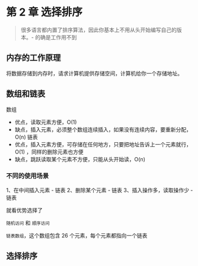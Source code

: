 # 第 2 章 选择排序

> 很多语言都内置了排序算法，因此你基本上不用从头开始编写自己的版本。- 的确是工作用不到 

## 内存的工作原理

将数据存储到内存时，请求计算机提供存储空间，计算机给你一个存储地址。

## 数组和链表

数组
- 优点，读取元素方便，O(1)
- 缺点，插入元素，必须整个数组连续插入，如果没有连续内容，要重新分配，O(n) 
链表
- 优点，插入元素方便，可存储在任何地方，只要把地址告诉上一个元素就行，O(1) ，同样的删除元素也方便  
- 缺点，跳跃读取某个元素不方便，只能从头开始读，O(n)  

### 不同的使用场景

1、在中间插入元素 - 链表
2、删除某个元素 - 链表
3、插入操作多，读取操作少 - 链表

就看优势选择了

`随机访问` 和 `顺序访问`  

`链表数组`，这个数组包含 26 个元素，每个元素都指向一个链表  

## 选择排序  



